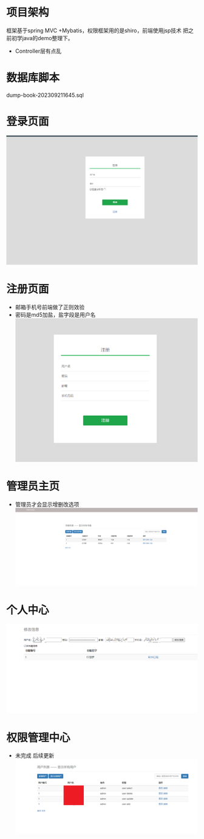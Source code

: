 # 项目架构
框架基于spring MVC +Mybatis，权限框架用的是shiro，前端使用jsp技术
把之前初学java的demo整理下。

- Controller层有点乱

# 数据库脚本
dump-book-202309211645.sql


# 登录页面
![img.png](img.png)

# 注册页面
- 邮箱手机号前端做了正则效验
- 密码是md5加盐，盐字段是用户名
![img_1.png](img_1.png)

# 管理员主页
- 管理员才会显示增删改选项
![img_2.png](img_2.png)

# 个人中心
![img_3.png](img_3.png)

# 权限管理中心
- 未完成 后续更新
![img_4.png](img_4.png)
